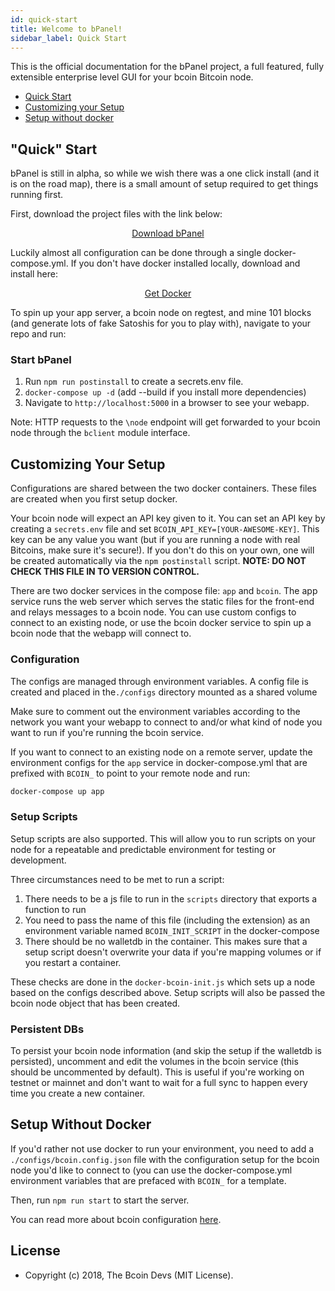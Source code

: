 ```yaml
---
id: quick-start
title: Welcome to bPanel!
sidebar_label: Quick Start
---
```


This is the official documentation for the bPanel project, a full featured, fully extensible enterprise level GUI for your bcoin Bitcoin node.

- [Quick Start](#quick-start)
- [Customizing your Setup](#customizing-your-setup)
- [Setup without docker](#setup-without-docker)

## "Quick" Start
bPanel is still in alpha, so while we wish there was a one click install (and it is on the road map), there is a small amount of setup required to get things running first.

First, download the project files with the link below:

<p style="text-align:center;">
  <a class="button" href="https://github.com/bpanel-org/bpanel/archive/master.zip">Download bPanel</a>
</p>

Luckily almost all configuration can be done through a single docker-compose.yml. If you don't have docker installed locally, download and install here:

<p style="text-align:center;">
  <a class="button" href="https://www.docker.com/get-docker">Get Docker</a>
</p>

To spin up your app server, a bcoin node on regtest, and mine 101 blocks (and generate lots of fake Satoshis for you to play with), navigate to your repo and run:

### Start bPanel
1. Run `npm run postinstall` to create a secrets.env file.
2. `docker-compose up -d` (add --build if you install more dependencies)
3. Navigate to `http://localhost:5000` in a browser to see your webapp.

Note: HTTP requests to the `\node` endpoint will get forwarded to your bcoin node through the `bclient` module interface.

## Customizing Your Setup
Configurations are shared between the two docker containers. These files are created when you first setup docker.

Your bcoin node will expect an API key given to it. You can set an API key by creating a `secrets.env` file and set `BCOIN_API_KEY=[YOUR-AWESOME-KEY]`. This key can be any value you want (but if you are running a node with real Bitcoins, make sure it's secure!). If you don't do this on your own, one will be created automatically via the `npm postinstall` script. __NOTE: DO NOT CHECK THIS FILE IN TO VERSION CONTROL.__

There are two docker services in the compose file: `app` and `bcoin`. The app service runs the web server which serves the static files
for the front-end and relays messages to a bcoin node.
You can use custom configs to connect to an existing node,
or use the bcoin docker service to spin up a bcoin node that the webapp will connect to.

### Configuration

The configs are managed through environment variables.
A config file is created and placed in the`./configs` directory mounted as a shared volume

Make sure to comment out the environment variables according to the network
you want your webapp to connect to and/or what kind of node you want to run if you're running the bcoin service.

If you want to connect to an existing node on a remote server, update the environment configs for the `app` service in docker-compose.yml that are prefixed with `BCOIN_` to point to your remote node and run:

```bash
docker-compose up app
```

### Setup Scripts
Setup scripts are also supported. This will allow you to run scripts on your
node for a repeatable and predictable environment for testing or development.

Three circumstances need to be met to run a script:
1. There needs to be a js file to run in the `scripts` directory that exports a function to run
2. You need to pass the name of this file (including the extension)
as an environment variable named `BCOIN_INIT_SCRIPT` in the docker-compose
3. There should be no walletdb in the container.
This makes sure that a setup script doesn't overwrite your data
if you're mapping volumes or if you restart a container.

These checks are done in the `docker-bcoin-init.js` which sets up a node
based on the configs described above.
Setup scripts will also be passed the bcoin node object that has been created.

### Persistent DBs
To persist your bcoin node information (and skip the setup if the walletdb is persisted),
uncomment and edit the volumes in the bcoin service (this should be uncommented by default).
This is useful if you're working on testnet or mainnet and don't want to wait for a full sync
to happen every time you create a new container.

## Setup Without Docker
If you'd rather not use docker to run your environment,
you need to add a `./configs/bcoin.config.json` file with the
configuration setup for the bcoin node you'd like to connect to
(you can use the docker-compose.yml environment variables
that are prefaced with `BCOIN_` for a template.

Then, run `npm run start` to start the server.


You can read more about bcoin configuration [here](https://github.com/bcoin-org/bcoin/blob/master/docs/Configuration.md).

## License

- Copyright (c) 2018, The Bcoin Devs (MIT License).
